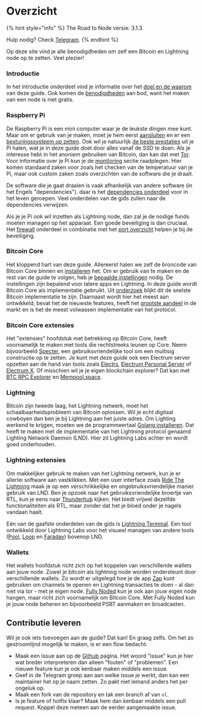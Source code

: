 # Overzicht

{% hint style="info" %}
The Road to Node versie: 3.1.3

Hulp nodig? Check [Telegram](https://t.me/theroadtonode).
{% endhint %}

Op deze site vind je alle benodigdheden om zelf een Bitcoin en Lightning node op te zetten. Veel plezier!

### Introductie

In het introductie onderdeel vind je informatie over het [doel en de waarom](https://docs.theroadtonode.com/introductie/doel-en-waarom) van deze guide. Ook komen de [benodigdheden](https://docs.theroadtonode.com/introductie/benodigdheden) aan bod, want het maken van een node is niet gratis.

### Raspberry Pi

De Raspberry Pi is een mini computer waar je de leukste dingen mee kunt. Maar om er gebruik van je maken, moet je hem eerst [aansluiten](https://docs.theroadtonode.com/raspberry-pi/hardware-aansluiten) en er een [besturingssysteem op zetten](https://docs.theroadtonode.com/raspberry-pi/software-flashen). Ook wil je natuurlijk [de beste prestaties](https://docs.theroadtonode.com/raspberry-pi/boot-vanaf-ssd) uit je Pi halen, wat je in deze guide doet door alles vanaf de SSD te doen. Als je interesse hebt in het anoniem gebruiken van Bitcoin, dan kan dat met [Tor](https://docs.theroadtonode.com/raspberry-pi/tor-installeren). Voor informatie over je Pi kun je de [monitoring](https://docs.theroadtonode.com/raspberry-pi/monitoring) sectie raadplegen. Hier komen standaard zaken voor zoals het checken van de temperatuur van je Pi, maar ook custom zaken zoals overzichten van de software die je draait.

De software die je gaat draaien is vaak afhankelijk van andere software \(in het Engels "dependencies"\). daar is het [dependencies onderdeel](https://docs.theroadtonode.com/raspberry-pi/algemene-dependencies-installeren) voor in het leven geroepen. Veel onderdelen van de gids zullen naar de dependencies verwijzen.

Als je je Pi ook wil inzetten als Lightning node, dan zal je de nodige funds moeten managen op het apparaat. Een goede beveiliging is dan cruciaal. Het [firewall](https://docs.theroadtonode.com/raspberry-pi/firewall) onderdeel in combinatie met het [port overzicht](https://docs.theroadtonode.com/raspberry-pi/port-overzicht) helpen je bij de beveiliging.

### Bitcoin Core

Het kloppend hart van deze guide. Allereerst halen we zelf de broncode van Bitcoin Core binnen en [installeren](https://docs.theroadtonode.com/bitcoin-core/installatie) het. Om er gebruik van te maken en de rest van de guide te volgen, heb je [bepaalde instellingen](https://docs.theroadtonode.com/bitcoin-core/configuratie-en-starten) nodig. De instellingen zijn bepalend voor latere apps en Lightning. In deze guide wordt Bitcoin Core als implementatie gebruikt. Uit [onderzoek](https://blog.lopp.net/bitcoin-node-performance-sync-tests/#performance-rankings) blijkt dit de snelste Bitcoin implementatie te zijn. Daarnaast wordt hier het meest aan ontwikkeld, bevat het de nieuwste features, heeft het [grootste aandeel](https://bitnodes.io/nodes/) in de markt en is het de meest volwassen implementatie van het protocol.

### Bitcoin Core extensies

Het "extensies" hoofdstuk met betrekking op Bitcoin Core, heeft voornamelijk te maken met tools die rechtstreeks leunen op Core. Neem bijvoorbeeld [Specter](https://docs.theroadtonode.com/bitcoin-core-extensies/specter), een gebruiksvriendelijke tool om een multisig constructie op te zetten. Je kunt met deze guide ook een Electrum server opzetten aan de hand van tools zoals [Electrs](https://docs.theroadtonode.com/bitcoin-core-extensies/electrs), [Electrum Personal Server](https://docs.theroadtonode.com/bitcoin-core-extensies/electrum-personal-server) of [Electrum X](https://docs.theroadtonode.com/bitcoin-core-extensies/electrum-x). Of misschien wil je je eigen blockchain explorer? Dat kan met [BTC RPC Explorer](https://docs.theroadtonode.com/bitcoin-core-extensies/btc-rpx-explorer) en [Mempool.space](https://docs.theroadtonode.com/bitcoin-core-extensies/mempool.space).

### Lightning

Bitcoin zijn tweede laag, het Lightning netwerk, moet het schaalbaarheidsprobleem van Bitcoin oplossen. Wil je echt digitaal cowboyen dan ben je bij Lightning aan het juiste adres. Om Lighting werkend te krijgen, moeten we de programmeertaal [Golang installeren](https://docs.theroadtonode.com/raspberry-pi/algemene-dependencies-installeren#golang). Dat heeft te maken met de implementatie van het Lightning protocol genaamd Lighting Network Daemon \(LND\). Hier zit Lightning Labs achter en wordt goed onderhouden.

### Lightning extensies

Om makkelijker gebruik te maken van het Lightning netwerk, kun je er allerlei software aan vastklikken. Met een user interface zoals [Ride The Lightning](https://docs.theroadtonode.com/lightning-extensies/ride-the-lightning) maak je op een verschrikkelijke en ongebruiksvriendelijke manier gebruik van LND. Ben je opzoek naar het gebruiksvriendelijke broertje van RTL, kun je eens naar [Thunderhub](https://docs.theroadtonode.com/lightning-extensies/thunderhub) kijken. Het biedt vrijwel dezelfde functionaliteiten als RTL, maar zonder dat het je bloed onder je nagels vandaan haalt.

Eén van de gaafste onderdelen van de gids is [Lightning Terminal](https://docs.theroadtonode.com/lightning-extensies/lightning-terminal). Een tool ontwikkeld door Lightning Labs voor het visueel managen van andere tools \([Pool](https://docs.theroadtonode.com/lightning-extensies/pool), [Loop](https://docs.theroadtonode.com/lightning-extensies/loop) en [Faraday](https://docs.theroadtonode.com/lightning-extensies/faraday)\) bovenop LND.

### Wallets

Het wallets hoofdstuk richt zich op het koppelen van verschillende wallets aan jouw node. Zowel je bitcoin als lightning node worden ondersteunt door verschillende wallets. Zo wordt er uitgelegd hoe je de app [Zap](https://docs.theroadtonode.com/wallets/zap) kunt gebruiken om channels te openen en Lightning transacties te doen - al dan niet via tor - met je eigen node. [Fully Noded](https://docs.theroadtonode.com/wallets/fully-noded) kun je ook aan jouw eigen node hangen, maar richt zich voornamelijk om Bitcoin Core. Met Fully Noded kun je jouw node beheren en bijvoorbeeld PSBT aanmaken en broadcasten.

## Contributie leveren

Wil je ook iets toevoegen aan de guide? Dat kan! En graag zelfs. Om het zo gestroomlijnd mogelijk te maken, is er een flow bedacht:

* Maak een issue aan op de [Github](https://github.com/bitdeal-nl/theroadtonode/issues) pagina. Het woord "issue" kun je hier wat breder interpreteren dan alleen "fouten" of "problemen". Een nieuwe feature kun je ook kenbaar maken middels een issue.
* Geef in de Telegram groep aan aan welke issue je werkt, dan kan een maintainer het op je naam zetten. Zo pakt niet iemand anders het per ongeluk op.
* Maak een fork van de repository en tak een branch af van `nl`.
* Is je feature of hotfix klaar? Maak hem dan kenbaar middels een pull request. Koppel deze meteen aan de eerder aangemaakte issue.


